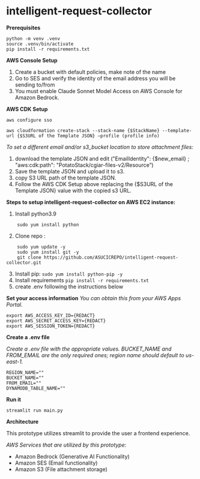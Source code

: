 # intelligent-request-collector

**Prerequisites**
```
python -m venv .venv
source .venv/bin/activate 
pip install -r requirements.txt
```

**AWS Console Setup**
1) Create a bucket with default policies, make note of the name
2) Go to SES and verify the identity of the email address you will be sending to/from
3) You must enable Claude Sonnet Model Access on AWS Console for Amazon Bedrock.

**AWS CDK Setup**

```
aws configure sso
```
```
aws cloudformation create-stack --stack-name {$StackName} --template-url {$S3URL of the Template JSON} —profile (profile info)
```

*To set a different email and/or s3_bucket location to store attachment files:*

1) download the template JSON and edit ("EmailIdentity": {$new_email} ; "aws:cdk:path": "PotatoStack/cgiar-files-v2/Resource”)
2) Save the template JSON and upload it to s3.
3) copy S3 URL path of the template JSON.
4) Follow the AWS CDK Setup above replacing the {$S3URL of the Template JSON} value with the copied s3 URL.

**Steps to setup intelligent-request-collector on AWS EC2 instance:**

1) Install python3.9
```
    sudo yum install python
```

2) Clone repo : 
```
    sudo yum update -y
    sudo yum install git -y
    git clone https://github.com/ASUCICREPO/intelligent-request-collector.git
```

3) Install pip: ``` sudo yum install python-pip -y ```
4) Install requirements 
   ```pip install -r requirements.txt```
5) create .env following the instructions below

**Set your access information**
_You can obtain this from your AWS Apps Portal._
```
export AWS_ACCESS_KEY_ID={REDACT}
export AWS_SECRET_ACCESS_KEY={REDACT}
export AWS_SESSION_TOKEN={REDACT}
```

**Create a .env file**

_Create a .env file with the appropriate values. BUCKET_NAME and FROM_EMAIL are the only required ones; region name should default to us-east-1._
```
REGION_NAME=""
BUCKET_NAME=""
FROM_EMAIL=""
DYNAMODB_TABLE_NAME=""
```

**Run it**

`streamlit run main.py`


**Architecture**

This prototype utilizes streamlit to provide the user a frontend experience.

_AWS Services that are utilized by this prototype:_
* Amazon Bedrock (Generative AI Functionality)
* Amazon SES (Email functionality)
* Amazon S3 (File attachment storage)
